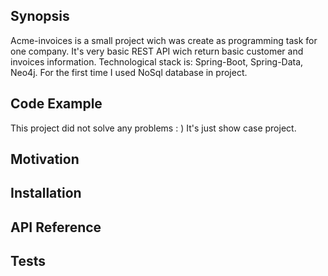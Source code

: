 ## Synopsis

Acme-invoices is a small project wich was create as programming task for one company. It's very basic REST API wich return basic customer and invoices information.
Technological stack is: Spring-Boot, Spring-Data, Neo4j. For the first time I used NoSql database in project.

## Code Example

This project did not solve any problems : ) It's just show case project.


## Motivation


## Installation


## API Reference


## Tests

